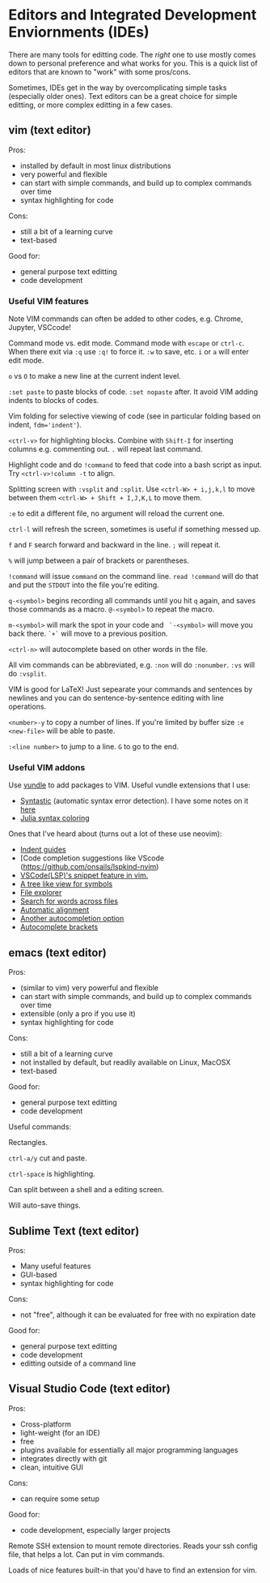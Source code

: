 
# Editors and Integrated Development Enviornments (IDEs)

There are many tools for editting code. The *right* one to use mostly comes
down to personal preference and what works for you. This is a quick list of 
editors that are known to "work" with some pros/cons.

Sometimes, IDEs get in the way by overcomplicating simple tasks (especially older ones).
Text editors can be a great choice for simple editting, or more complex editting in a few 
cases. 

## vim (text editor)

Pros:
- installed by default in most linux distributions
- very powerful and flexible
- can start with simple commands, and build up to complex commands over time
- syntax highlighting for code

Cons:
- still a bit of a learning curve
- text-based

Good for:
- general purpose text editting 
- code development

### Useful VIM features

Note VIM commands can often be added to other codes, e.g. Chrome, Jupyter, VSCcode!

Command mode vs. edit mode. 
Command mode with `escape` or `ctrl-c`. When there exit via `:q` use `:q!` to force it. `:w` to save, etc.
`i` or `a` will enter edit mode.

`o` vs `O` to make a new line at the current indent level.

`:set paste` to paste blocks of code. `:set nopaste` after. It avoid VIM adding indents to blocks of codes.

Vim folding for selective viewing of code (see in particular folding based on indent, `fdm='indent'`).

`<ctrl-v>` for highlighting blocks. Combine with `Shift-I` for inserting columns e.g. commenting out.
`.` will repeat last command.

Highlight code and do `!command` to feed that code into a bash script as input. Try `<ctrl-v>!column -t` to align.

Splitting screen with `:vsplit` and `:split`. Use `<ctrl-W> + i,j,k,l` to move between them `<ctrl-W> + Shift + I,J,K,L` to move them.

`:e` to edit a different file, no argument will reload the current one.

`ctrl-l` will refresh the screen, sometimes is useful if something messed up.

`f` and `F` search forward and backward in the line. `;` will repeat it.

`%` will jump between a pair of brackets or parentheses.

`!command` will issue `command` on the command line.
`read !command` will do that and put the `STDOUT` into the file you're editing.

`q-<symbol>` begins recording all commands until you hit `q` again, and saves those commands as a macro. `@-<symbol>` to repeat the macro.

`m-<symbol>` will mark the spot in your code and `` `-<symbol>`` will move you back there. `` `+` `` will move to a previous position.

`<ctrl-n>` will autocomplete based on other words in the file.

All vim commands can be abbreviated, e.g. `:non` will do `:nonumber`. `:vs` will do `:vsplit`.

VIM is good for LaTeX! Just sepearate your commands and sentences by newlines and you can do sentence-by-sentence editing with line operations.

`<number>-y` to copy a number of lines. If you're limited by buffer size `:e <new-file>` will be able to paste.

`:<line number>` to jump to a line. `G` to go to the end.

### Useful VIM addons

Use [vundle](https://github.com/VundleVim/Vundle.vim) to add packages to VIM. 
Useful vundle extensions that I use:
* [Syntastic](https://github.com/vim-syntastic/syntastic) (automatic syntax error detection). I have some notes on it [here](https://bbusemeyer.github.io/notes/syntastic/)
* [Julia syntax coloring](https://github.com/JuliaEditorSupport/julia-vim)

Ones that I've heard about (turns out a lot of these use neovim):
* [Indent guides](https://github.com/glepnir/indent-guides.nvim)
* [Code completion suggestions like VScode (https://github.com/onsails/lspkind-nvim)
* [VSCode(LSP)'s snippet feature in vim.](https://github.com/hrsh7th/vim-vsnip)
* [A tree like view for symbols](https://github.com/simrat39/symbols-outline.nvim)
* [File explorer](https://github.com/kyazdani42/nvim-tree.lua)
* [Search for words across files](https://github.com/nvim-telescope/telescope.nvim)
* [Automatic alignment](https://github.com/godlygeek/tabular)
* [Another autocompletion option](https://github.com/hrsh7th/nvim-cmp)
* [Autocomplete brackets](windwp/nvim-autopairs)

## emacs (text editor)

Pros:
- (similar to vim) very powerful and flexible
- can start with simple commands, and build up to complex commands over time
- extensible (only a pro if you use it)
- syntax highlighting for code

Cons:
- still a bit of a learning curve
- not installed by default, but readily available on Linux, MacOSX
- text-based

Good for:
- general purpose text editting 
- code development

Useful commands:

Rectangles. 

`ctrl-a/y` cut and paste.

`ctrl-space` is highlighting.

Can split between a shell and a editing screen.

Will auto-save things.

## Sublime Text (text editor)

Pros:
- Many useful features
- GUI-based
- syntax highlighting for code

Cons:
- not "free", although it can be evaluated for free with no expiration date

Good for:
- general purpose text editting
- code development
- editting outside of a command line


## Visual Studio Code (text editor)

Pros:
- Cross-platform
- light-weight (for an IDE)
- free
- plugins available for essentially all major programming languages
- integrates directly with git
- clean, intuitive GUI

Cons:
- can require some setup

Good for:
- code development, especially larger projects

Remote SSH extension to mount remote directories. 
Reads your ssh config file, that helps a lot.
Can put in vim commands.

Loads of nice features built-in that you'd have to find an extension for vim.

